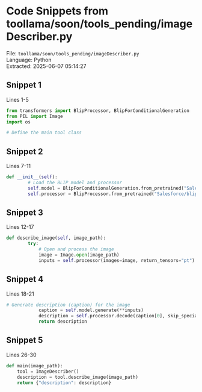 # Code Snippets from toollama/soon/tools_pending/imageDescriber.py

File: `toollama/soon/tools_pending/imageDescriber.py`  
Language: Python  
Extracted: 2025-06-07 05:14:27  

## Snippet 1
Lines 1-5

```Python
from transformers import BlipProcessor, BlipForConditionalGeneration
from PIL import Image
import os

# Define the main tool class
```

## Snippet 2
Lines 7-11

```Python
def __init__(self):
        # Load the BLIP model and processor
        self.model = BlipForConditionalGeneration.from_pretrained("Salesforce/blip-image-captioning-base")
        self.processor = BlipProcessor.from_pretrained("Salesforce/blip-image-captioning-base")
```

## Snippet 3
Lines 12-17

```Python
def describe_image(self, image_path):
        try:
            # Open and process the image
            image = Image.open(image_path)
            inputs = self.processor(images=image, return_tensors="pt")
```

## Snippet 4
Lines 18-21

```Python
# Generate description (caption) for the image
            caption = self.model.generate(**inputs)
            description = self.processor.decode(caption[0], skip_special_tokens=True)
            return description
```

## Snippet 5
Lines 26-30

```Python
def main(image_path):
    tool = ImageDescriber()
    description = tool.describe_image(image_path)
    return {"description": description}
```

